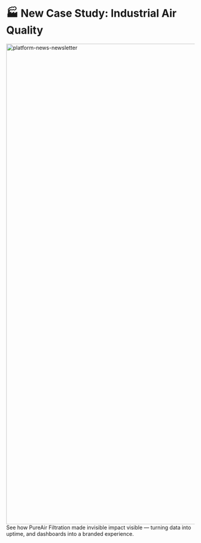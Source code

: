 # 🏭 New Case Study: Industrial Air Quality
<img width="1280" alt="platform-news-newsletter" src="https://github.com/user-attachments/assets/e6e54a3f-ada3-4f62-bd0d-8df7d96031d5" />
See how PureAir Filtration made invisible impact visible — turning data into uptime, and dashboards into a branded experience.
